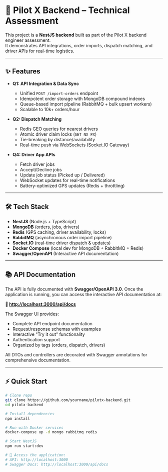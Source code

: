 # 🚀 Pilot X Backend – Technical Assessment

This project is a **NestJS backend** built as part of the Pilot X backend engineer assessment.  
It demonstrates API integrations, order imports, dispatch matching, and driver APIs for real-time logistics.

---

## ✨ Features

- **Q1: API Integration & Data Sync**
  - Unified `POST /import-orders` endpoint
  - Idempotent order storage with MongoDB compound indexes
  - Queue-based import pipeline (RabbitMQ + bulk upsert workers)
  - Scalable to 10k+ orders/hour

- **Q2: Dispatch Matching**
  - Redis GEO queries for nearest drivers
  - Atomic driver claim locks (`SET NX PX`)
  - Tie-breaking by distance/availability
  - Real-time push via WebSockets (Socket.IO Gateway)

- **Q4: Driver App APIs**
  - Fetch driver jobs
  - Accept/Decline jobs
  - Update job status (Picked up / Delivered)
  - WebSocket updates for real-time notifications
  - Battery-optimized GPS updates (Redis + throttling)

---

## 🛠️ Tech Stack

- **NestJS** (Node.js + TypeScript)
- **MongoDB** (orders, jobs, drivers)
- **Redis** (GPS caching, driver availability, locks)
- **RabbitMQ** (asynchronous order import pipeline)
- **Socket.IO** (real-time driver dispatch & updates)
- **Docker Compose** (local dev for MongoDB + RabbitMQ + Redis)
- **Swagger/OpenAPI** (Interactive API documentation)

---

## 📚 API Documentation

The API is fully documented with **Swagger/OpenAPI 3.0**. Once the application is running, you can access the interactive API documentation at:

**🔗 [http://localhost:3000/api/docs](http://localhost:3000/api/docs)**

The Swagger UI provides:
- Complete API endpoint documentation
- Request/response schemas with examples
- Interactive "Try it out" functionality
- Authentication support
- Organized by tags (orders, dispatch, drivers)

All DTOs and controllers are decorated with Swagger annotations for comprehensive documentation.

---

## ⚡ Quick Start

```bash
# Clone repo
git clone https://github.com/yourname/pilotx-backend.git
cd pilotx-backend

# Install dependencies
npm install

# Run with Docker services
docker-compose up -d mongo rabbitmq redis

# Start NestJS
npm run start:dev

# 🎉 Access the application:
# API: http://localhost:3000
# Swagger Docs: http://localhost:3000/api/docs
